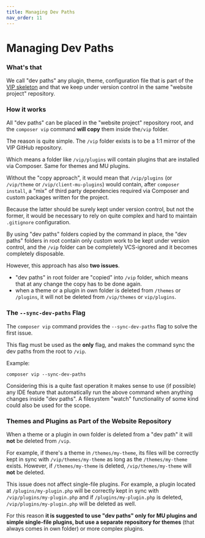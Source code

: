 ```yaml
---
title: Managing Dev Paths
nav_order: 11
---
```


# Managing Dev Paths



### What's that

We call "dev paths" any plugin, theme, configuration file that is part of the [VIP skeleton](https://github.com/Automattic/vip-go-skeleton) and that we keep under version control in the same "website project" repository.



### How it works

All "dev paths" can be placed in the "website project" repository root, and the `composer vip` command **will copy** them inside the`/vip` folder.

The reason is quite simple. The `/vip` folder exists is to be a 1:1 mirror of the VIP GitHub repository.

Which means a folder like `/vip/plugins` will contain plugins that are installed via Composer. Same for themes and MU plugins.

Without the "copy approach", it would mean that `/vip/plugins` (or `/vip/theme` or `/vip/client-mu-plugins`) would contain, after `composer install`, a "mix" of third party dependencies required via Composer and custom packages written for the project.

Because the latter should be surely kept under version control, but not the former, it would be necessary to rely on quite complex and hard to maintain `.gitignore` configuration.

By using "dev paths" folders copied by the command in place, the "dev paths" folders in root contain only custom work to be kept under version control, and the `/vip` folder can be completely VCS-ignored and it becomes completely disposable.

However, this approach has also **two issues**.

- "dev paths" in root folder are "copied" into `/vip` folder, which means that at any change the copy has to be done again.
- when a theme or a plugin in own folder is deleted from `/themes` or `/plugins`, it will not be deleted from `/vip/themes` or `vip/plugins`.



### The `--sync-dev-paths` Flag

The `composer vip` command provides the `--sync-dev-paths` flag to solve the first issue.

This flag must be used as the **only** flag, and makes the command sync the dev paths from the root to `/vip`.

Example:

```
composer vip --sync-dev-paths
```

Considering this is a quite fast operation it makes sense to use (if possible) any IDE feature that automatically run the above command when anything changes inside "dev paths". A filesystem "watch" functionality of some kind could also be used for the scope.



### Themes and Plugins as Part of the Website Repository

When a theme or a plugin in own folder is deleted from a "dev path" it will **not** be deleted from `/vip`.

For example, if there's a theme in `/themes/my-theme`, its files will be correctly kept in sync with `/vip/themes/my-theme` as long as the `/themes/my-theme` exists. However, if `/themes/my-theme` is deleted, `/vip/themes/my-theme` will **not** be deleted.

This issue does not affect single-file plugins. For example, a plugin located at `/plugins/my-plugin.php` will be correctly kept in sync with `/vip/plugins/my-plugin.php` and if `/plugins/my-plugin.php` is deleted, `/vip/plugins/my-plugin.php` will be deleted as well.

For this reason **it is suggested to use "dev paths" only for MU plugins and simple single-file plugins, but use a separate repository for themes** (that always comes in own folder) or more complex plugins.
